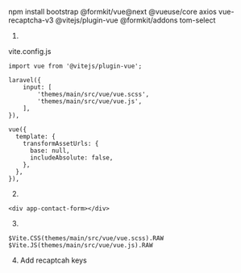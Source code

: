 npm install bootstrap @formkit/vue@next @vueuse/core axios vue-recaptcha-v3 @vitejs/plugin-vue @formkit/addons
tom-select

1)
vite.config.js
```
import vue from '@vitejs/plugin-vue';

laravel({
    input: [
        'themes/main/src/vue/vue.scss',
        'themes/main/src/vue/vue.js',
    ],
}),

vue({
  template: {
    transformAssetUrls: {
      base: null,
      includeAbsolute: false,
    },
  },
}),
```

2)
```
<div app-contact-form></div>
```

3)
```
$Vite.CSS(themes/main/src/vue/vue.scss).RAW
$Vite.JS(themes/main/src/vue/vue.js).RAW
```

4) Add recaptcah keys
